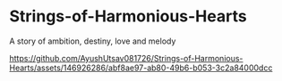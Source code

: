 # Strings-of-Harmonious-Hearts
A story of ambition, destiny, love and melody


https://github.com/AyushUtsav081726/Strings-of-Harmonious-Hearts/assets/146926286/abf8ae97-ab80-49b6-b053-3c2a84000dcc
